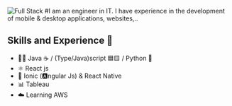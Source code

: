 ![Full Stack](https://github.com/jonathanramirezislas/jonathanramirezislas/blob/main/coding.gif)
#I am an engineer in IT. I have experience in the development of mobile & desktop applications, websites,..
## Skills and Experience  🦄 
- 👨‍💻 Java ☕ / (Type/Java)script 🟦🟨 / Python 🐍
- ⚛ React js
- 📱 Ionic (🅰️ngular Js) & React Native
- 📊 Tableau
- ☁️ Learning AWS



